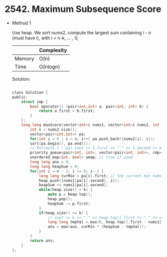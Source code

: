 # 2542. Maximum Subsequence Score
- Method 1

    Use heap. We sort nums2, compute the largest sum containing i - n (must have i), with i = n-k, ... , 0;

    | |   Complexity  |
    | ----------- | ----------- | 
    |  Memory     | O(n) | 
    |      Time       |  O(nlogn) | 


    Solution:

    ``` h

    class Solution {
    public:
        struct cmp {
            bool operator() (pair<int,int> a, pair<int, int> b) {
                return a.first > b.first;
            }
        };
        long long maxScore(vector<int>& nums1, vector<int>& nums2, int k) {
            int n = nums2.size();
            vector<pair<int,int>> pa;
            for(int i = 0 ; i < n; i++) pa.push_back({nums2[i], i});
            sort(pa.begin(), pa.end());
            // for(auto t : pa) cout << t.first << " " << t.second << endl;
            priority_queue<pair<int, int>, vector<pair<int, int>>, cmp> heap;
            unordered_map<int, bool> umap; // true if used
            long long ans = 0;
            long long heapSum = 0;
            for(int i = n - 1; i >= 0; i--) {
                long long curMin = pa[i].first; // the current min nums2 val chosen
                heap.push({nums1[pa[i].second], i});
                heapSum += nums1[pa[i].second];
                while(heap.size() > k) {
                    auto p = heap.top(); 
                    heap.pop();
                    heapSum -= p.first;
                }
                if(heap.size() >= k) {
                    // cout << k << " " << heap.top().first << " " << nums1[pa[i].second] << endl;
                    long long tmpVal = max(0, heap.top().first - nums1[pa[i].second]);
                    ans = max(ans, curMin * (heapSum - tmpVal));
                } 
            }
            return ans;
        }
    };

    ```

<!-- - Method 2

    This is another method.

    | |   Complexity  |
    | ----------- | ----------- | 
    |  Memory     | O(n) | 
    |      Time       |  O(n) | 


    Solution:

    ``` h



    ```

- Additional Knowledge:
       
    Here are some additional knowledge.



<br> -->